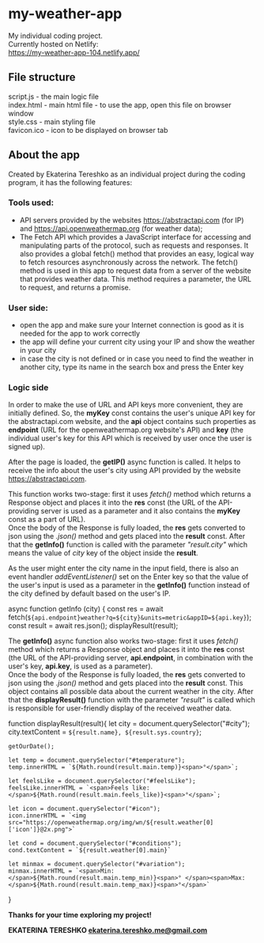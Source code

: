 # my-weather-app

My individual coding project.  
Currently hosted on Netlify:  
https://my-weather-app-104.netlify.app/

## File structure
script.js - the main logic file  
index.html - main html file - to use the app, open this file on browser window  
style.css - main styling file  
favicon.ico - icon to be displayed on browser tab  

## About the app
Created by Ekaterina Tereshko as an individual project during the coding program, it has the following features:

### Tools used:  
- API servers provided by the websites https://abstractapi.com (for IP) and https://api.openweathermap.org (for weather data);
- The Fetch API which provides a JavaScript interface for accessing and manipulating parts of the protocol, such as requests and responses. It also provides a global fetch() method that provides an easy, logical way to fetch resources asynchronously across the network. The fetch() method is used in this app to request data from a server of the website that provides weather data. This method requires a parameter, the URL to request, and returns a promise.

### User side:  
- open the app and make sure your Internet connection is good as it is needed for the app to work correctly  
- the app will define your current city using your IP and show the weather in your city  
- in case the city is not defined or in case you need to find the weather in another city, type its name in the search box and press the Enter key

### Logic side  

In order to make the use of URL and API keys more convenient, they are initially defined.
So, the **myKey** const contains the user's unique API key for the abstractapi.com website, and the **api** object contains such properties as **endpoint** (URL for the openweathermap.org website's API) and **key** (the individual user's key for this API which is received by user once the user is signed up).

After the page is loaded, the **getIP()** async function is called. It helps to receive the info about the user's city using API provided by the website https://abstractapi.com.  

This function works two-stage: first it uses _fetch()_ method which returns a Response object and places it into the **res** const (the URL of the API-providing server is used as a parameter and it also contains the **myKey** const as a part of URL).     
Once the body of the Response is fully loaded, the **res** gets converted to json using the _.json()_ method and gets placed into the **result** const. After that the **getInfo()** function is called with the parameter _"result.city"_ which means the value of _city_ key of the object inside the **result**.  

As the user might enter the city name in the input field, there is also an event handler _addEventListener()_ set on the Enter key so that the value of the user's input is used as a parameter in the **getInfo()** function instead of the city defined by default based on the user's IP.

async function getInfo (city) {
    const res = await fetch(`${api.endpoint}weather?q=${city}&units=metric&appID=${api.key}`);
    const result = await res.json();
    displayResult(result);

The **getInfo()** async function also works two-stage: first it uses _fetch()_ method which returns a Response object and places it into the **res** const (the URL of the API-providing server, **api.endpoint**, in combination with the user's key, **api.key**, is used as a parameter).     
Once the body of the Response is fully loaded, the **res** gets converted to json using the _.json()_ method and gets placed into the **result** const. This object contains all possible data about the current weather in the city. After that the **displayResult()** function with the parameter _"result"_ is called which is responsible for user-friendly display of the received weather data.  

function displayResult(result){
    let city = document.querySelector("#city");
    city.textContent = `${result.name}, ${result.sys.country}`;

    getOurDate();

    let temp = document.querySelector("#temperature");
    temp.innerHTML = `${Math.round(result.main.temp)}<span>°</span>`;

    let feelsLike = document.querySelector("#feelsLike");
    feelsLike.innerHTML = `<span>Feels like: </span>${Math.round(result.main.feels_like)}<span>°</span>`;

    let icon = document.querySelector("#icon");
    icon.innerHTML = `<img src="https://openweathermap.org/img/wn/${result.weather[0]['icon']}@2x.png">`

    let cond = document.querySelector("#conditions");
    cond.textContent = `${result.weather[0].main}`

    let minmax = document.querySelector("#variation");
    minmax.innerHTML = `<span>Min: </span>${Math.round(result.main.temp_min)}<span>° </span><span>Max: </span>${Math.round(result.main.temp_max)}<span>°</span>`
}


**Thanks for your time exploring my project!**

**EKATERINA TERESHKO
ekaterina.tereshko.me@gmail.com**
